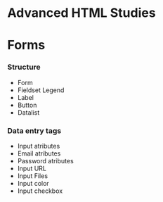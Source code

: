 # **Advanced HTML Studies**

# Forms

### Structure
   * Form
   * Fieldset Legend
   * Label
   * Button
   * Datalist

### Data entry tags
   * Input atributes
   * Email atributes
   * Password atributes
   * Input URL
   * Input Files
   * Input color
   * Input checkbox